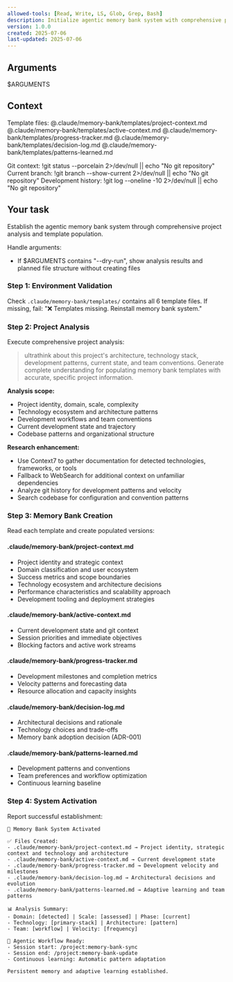 ```yaml
---
allowed-tools: [Read, Write, LS, Glob, Grep, Bash]
description: Initialize agentic memory bank system with comprehensive project analysis
version: 1.0.0
created: 2025-07-06
last-updated: 2025-07-06
---
```


## Arguments
$ARGUMENTS

## Context
Template files: @.claude/memory-bank/templates/project-context.md @.claude/memory-bank/templates/active-context.md @.claude/memory-bank/templates/progress-tracker.md @.claude/memory-bank/templates/decision-log.md @.claude/memory-bank/templates/patterns-learned.md

Git context: !git status --porcelain 2>/dev/null || echo "No git repository"
Current branch: !git branch --show-current 2>/dev/null || echo "No git repository"
Development history: !git log --oneline -10 2>/dev/null || echo "No git repository"

## Your task

Establish the agentic memory bank system through comprehensive project analysis and template population.

Handle arguments:
- If $ARGUMENTS contains "--dry-run", show analysis results and planned file structure without creating files

### Step 1: Environment Validation

Check `.claude/memory-bank/templates/` contains all 6 template files.
If missing, fail: "❌ Templates missing. Reinstall memory bank system."

### Step 2: Project Analysis

Execute comprehensive project analysis:

> ultrathink about this project's architecture, technology stack, development patterns, current state, and team conventions. Generate complete understanding for populating memory bank templates with accurate, specific project information.

**Analysis scope:**
- Project identity, domain, scale, complexity
- Technology ecosystem and architecture patterns  
- Development workflows and team conventions
- Current development state and trajectory
- Codebase patterns and organizational structure

**Research enhancement:**
- Use Context7 to gather documentation for detected technologies, frameworks, or tools
- Fallback to WebSearch for additional context on unfamiliar dependencies
- Analyze git history for development patterns and velocity
- Search codebase for configuration and convention patterns

### Step 3: Memory Bank Creation

Read each template and create populated versions:

#### .claude/memory-bank/project-context.md
- Project identity and strategic context
- Domain classification and user ecosystem
- Success metrics and scope boundaries
- Technology ecosystem and architecture decisions
- Performance characteristics and scalability approach
- Development tooling and deployment strategies

#### .claude/memory-bank/active-context.md  
- Current development state and git context
- Session priorities and immediate objectives
- Blocking factors and active work streams

#### .claude/memory-bank/progress-tracker.md
- Development milestones and completion metrics
- Velocity patterns and forecasting data
- Resource allocation and capacity insights

#### .claude/memory-bank/decision-log.md
- Architectural decisions and rationale
- Technology choices and trade-offs
- Memory bank adoption decision (ADR-001)

#### .claude/memory-bank/patterns-learned.md
- Development patterns and conventions
- Team preferences and workflow optimization
- Continuous learning baseline

### Step 4: System Activation

Report successful establishment:

```
🧠 Memory Bank System Activated

✅ Files Created:
- .claude/memory-bank/project-context.md → Project identity, strategic context and technology and architecture
- .claude/memory-bank/active-context.md → Current development state
- .claude/memory-bank/progress-tracker.md → Development velocity and milestones
- .claude/memory-bank/decision-log.md → Architectural decisions and evolution
- .claude/memory-bank/patterns-learned.md → Adaptive learning and team patterns

📊 Analysis Summary:
- Domain: [detected] | Scale: [assessed] | Phase: [current]
- Technology: [primary-stack] | Architecture: [pattern]
- Team: [workflow] | Velocity: [frequency]

🎯 Agentic Workflow Ready:
- Session start: /project:memory-bank-sync
- Session end: /project:memory-bank-update
- Continuous learning: Automatic pattern adaptation

Persistent memory and adaptive learning established.
```
